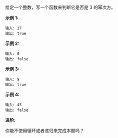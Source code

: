 给定一个整数，写一个函数来判断它是否是 3 的幂次方。

**示例 1:**
```
输入: 27
输出: true
```
**示例 2:**
```
输入: 0
输出: false
```
**示例 3:**
```
输入: 9
输出: true
```
**示例 4:**
```
输入: 45
输出: false
```
**进阶:**

你能不使用循环或者递归来完成本题吗？
